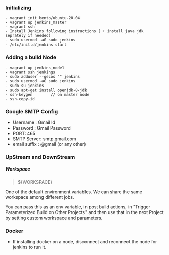 ### Initializing

```
- vagrant init bento/ubuntu-20.04
- vagrant up jenkins_master
- vagrant ssh
- Install Jenkins following instructions ( + install java jdk seprately if needed)
- sudo usermod -aG sudo jenkins
- /etc/init.d/jenkins start
```

### Adding a build Node

```
- vagrant up jenkins_node1
- vagrant ssh jenkings
- sudo adduser --gecos "" jenkins
- sudo usermod -aG sudo jenkins
- sudo su jenkins
- sudo apt-get install openjdk-8-jdk
- ssh-keygen        // on master node
- ssh-copy-id
```

### Google SMTP Config

- Username : Gmail Id
- Password : Gmail Password
- PORT: 465
- SMTP Server: smtp.gmail.com
- email suffix : @gmail (or any other)

### UpStream and DownStream

##### Workspace

> \${WORKSPACE}

One of the default environment variables. We can share the same workspace among different jobs.

You can pass this as an env variable, in post build actions, in "Trigger Parameterized Build on Other Projects" and then use that in the next Project by setting custom workspace and parameters.

### Docker

- If installing docker on a node, disconnect and reconnect the node for jenkins to run it.
